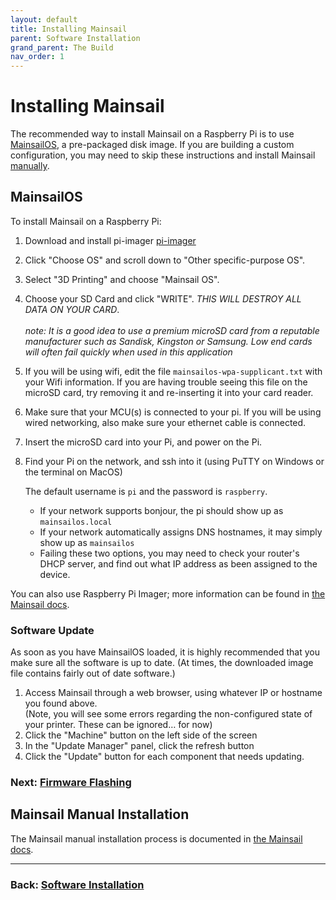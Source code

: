 ```yaml
---
layout: default
title: Installing Mainsail
parent: Software Installation
grand_parent: The Build
nav_order: 1
---
```


# Installing Mainsail

The recommended way to install Mainsail on a Raspberry Pi is to use [MainsailOS](#MainsailOS), a pre-packaged disk image.  If you are building a custom configuration, you may need to skip these instructions and install Mainsail [manually](#mainsail-manual-installation).

## MainsailOS

To install Mainsail on a Raspberry Pi:
1. Download and install pi-imager [pi-imager](https://www.raspberrypi.com/software/)
2. Click "Choose OS" and scroll down to "Other specific-purpose OS".
3. Select "3D Printing" and choose "Mainsail OS". 
4. Choose your SD Card and click "WRITE".        *THIS WILL DESTROY ALL DATA ON YOUR CARD*.<br><br>
_note: It is a good idea to use a premium microSD card from a reputable manufacturer such as Sandisk, Kingston or Samsung. Low end cards will often fail quickly when used in this application_

5. If you will be using wifi, edit the file `mainsailos-wpa-supplicant.txt` with your Wifi information. If you are having trouble seeing this file on the microSD card, try removing it and re-inserting it into your card reader.
6. Make sure that your MCU(s) is connected to your pi. If you will be using wired networking, also make sure your ethernet cable is connected.
7. Insert the microSD card into your Pi, and power on the Pi.    
8. Find your Pi on the network, and ssh into it (using PuTTY on Windows or the terminal on MacOS)  
   
   The default username is `pi` and the password is `raspberry`.
    * If your network supports bonjour, the pi should show up as `mainsailos.local`
    * If your network automatically assigns DNS hostnames, it may simply show up as `mainsailos`
    * Failing these two options, you may need to check your router's DHCP server, and find out what IP address as been assigned to the device.

You can also use Raspberry Pi Imager; more information can be found in [the Mainsail docs](https://docs.mainsail.xyz/setup/mainsail-os).
 
### Software Update
 
As soon as you have MainsailOS loaded, it is highly recommended that you make sure all the software is up to date.  (At times, the downloaded image file contains fairly out of date software.)

1. Access Mainsail through a web browser, using whatever IP or hostname you found above.  
(Note, you will see some errors regarding the non-configured state of your printer.  These can be ignored… for now)
2. Click the "Machine" button on the left side of the screen
3. In the "Update Manager" panel, click the refresh button
4. Click the "Update" button for each component that needs updating.


### Next: [Firmware Flashing](./index.md#firmware-flashing)

## Mainsail Manual Installation

The Mainsail manual installation process is documented in [the Mainsail docs](https://docs.mainsail.xyz/setup/manual-setup).

---
### Back: [Software Installation](./index.md)
